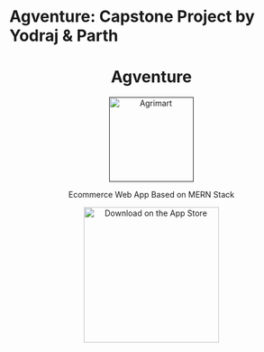 # Agventure: Capstone Project by Yodraj & Parth

<h1 align="center"> Agventure </h1>

<p align="center">
  <a href=" ">
    <img alt="Agrimart" title="Agventure" src="https://www.pinclipart.com/picdir/big/141-1414730_flower-stem-template-1-buy-clip-art-seedling.png" width="150">
  </a>
</p>

<p align="center">
  Ecommerce Web App Based on MERN Stack
</p>

<p align="center">
    <img alt="Download on the App Store" title="App Store" src="https://geeksperhour.com/wp-content/uploads/2019/02/mern-img.png" width="240">
</p>
<br/>